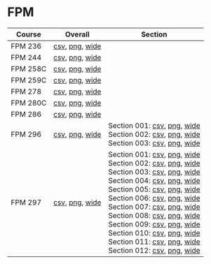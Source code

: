 # FPM

| Course | Overall | Section |
| ------ | ------- | ------- |
| FPM 236 | [csv](https://github.com/UCSD-Historical-Enrollment-Data/2024Spring/blob/main/overall/FPM%20236.csv), [png](https://raw.githubusercontent.com/UCSD-Historical-Enrollment-Data/2024Spring/main/plot_overall/FPM%20236.png), [wide](https://raw.githubusercontent.com/UCSD-Historical-Enrollment-Data/2024Spring/main/plot_overall_wide/FPM%20236.png) |  |
| FPM 244 | [csv](https://github.com/UCSD-Historical-Enrollment-Data/2024Spring/blob/main/overall/FPM%20244.csv), [png](https://raw.githubusercontent.com/UCSD-Historical-Enrollment-Data/2024Spring/main/plot_overall/FPM%20244.png), [wide](https://raw.githubusercontent.com/UCSD-Historical-Enrollment-Data/2024Spring/main/plot_overall_wide/FPM%20244.png) |  |
| FPM 258C | [csv](https://github.com/UCSD-Historical-Enrollment-Data/2024Spring/blob/main/overall/FPM%20258C.csv), [png](https://raw.githubusercontent.com/UCSD-Historical-Enrollment-Data/2024Spring/main/plot_overall/FPM%20258C.png), [wide](https://raw.githubusercontent.com/UCSD-Historical-Enrollment-Data/2024Spring/main/plot_overall_wide/FPM%20258C.png) |  |
| FPM 259C | [csv](https://github.com/UCSD-Historical-Enrollment-Data/2024Spring/blob/main/overall/FPM%20259C.csv), [png](https://raw.githubusercontent.com/UCSD-Historical-Enrollment-Data/2024Spring/main/plot_overall/FPM%20259C.png), [wide](https://raw.githubusercontent.com/UCSD-Historical-Enrollment-Data/2024Spring/main/plot_overall_wide/FPM%20259C.png) |  |
| FPM 278 | [csv](https://github.com/UCSD-Historical-Enrollment-Data/2024Spring/blob/main/overall/FPM%20278.csv), [png](https://raw.githubusercontent.com/UCSD-Historical-Enrollment-Data/2024Spring/main/plot_overall/FPM%20278.png), [wide](https://raw.githubusercontent.com/UCSD-Historical-Enrollment-Data/2024Spring/main/plot_overall_wide/FPM%20278.png) |  |
| FPM 280C | [csv](https://github.com/UCSD-Historical-Enrollment-Data/2024Spring/blob/main/overall/FPM%20280C.csv), [png](https://raw.githubusercontent.com/UCSD-Historical-Enrollment-Data/2024Spring/main/plot_overall/FPM%20280C.png), [wide](https://raw.githubusercontent.com/UCSD-Historical-Enrollment-Data/2024Spring/main/plot_overall_wide/FPM%20280C.png) |  |
| FPM 286 | [csv](https://github.com/UCSD-Historical-Enrollment-Data/2024Spring/blob/main/overall/FPM%20286.csv), [png](https://raw.githubusercontent.com/UCSD-Historical-Enrollment-Data/2024Spring/main/plot_overall/FPM%20286.png), [wide](https://raw.githubusercontent.com/UCSD-Historical-Enrollment-Data/2024Spring/main/plot_overall_wide/FPM%20286.png) |  |
| FPM 296 | [csv](https://github.com/UCSD-Historical-Enrollment-Data/2024Spring/blob/main/overall/FPM%20296.csv), [png](https://raw.githubusercontent.com/UCSD-Historical-Enrollment-Data/2024Spring/main/plot_overall/FPM%20296.png), [wide](https://raw.githubusercontent.com/UCSD-Historical-Enrollment-Data/2024Spring/main/plot_overall_wide/FPM%20296.png) | Section 001: [csv](https://github.com/UCSD-Historical-Enrollment-Data/2024Spring/blob/main/section/FPM%20296_001.csv), [png](https://raw.githubusercontent.com/UCSD-Historical-Enrollment-Data/2024Spring/main/plot_section/FPM%20296_001.png), [wide](https://raw.githubusercontent.com/UCSD-Historical-Enrollment-Data/2024Spring/main/plot_section_wide/FPM%20296_001.png)<br>Section 002: [csv](https://github.com/UCSD-Historical-Enrollment-Data/2024Spring/blob/main/section/FPM%20296_002.csv), [png](https://raw.githubusercontent.com/UCSD-Historical-Enrollment-Data/2024Spring/main/plot_section/FPM%20296_002.png), [wide](https://raw.githubusercontent.com/UCSD-Historical-Enrollment-Data/2024Spring/main/plot_section_wide/FPM%20296_002.png)<br>Section 003: [csv](https://github.com/UCSD-Historical-Enrollment-Data/2024Spring/blob/main/section/FPM%20296_003.csv), [png](https://raw.githubusercontent.com/UCSD-Historical-Enrollment-Data/2024Spring/main/plot_section/FPM%20296_003.png), [wide](https://raw.githubusercontent.com/UCSD-Historical-Enrollment-Data/2024Spring/main/plot_section_wide/FPM%20296_003.png) |
| FPM 297 | [csv](https://github.com/UCSD-Historical-Enrollment-Data/2024Spring/blob/main/overall/FPM%20297.csv), [png](https://raw.githubusercontent.com/UCSD-Historical-Enrollment-Data/2024Spring/main/plot_overall/FPM%20297.png), [wide](https://raw.githubusercontent.com/UCSD-Historical-Enrollment-Data/2024Spring/main/plot_overall_wide/FPM%20297.png) | Section 001: [csv](https://github.com/UCSD-Historical-Enrollment-Data/2024Spring/blob/main/section/FPM%20297_001.csv), [png](https://raw.githubusercontent.com/UCSD-Historical-Enrollment-Data/2024Spring/main/plot_section/FPM%20297_001.png), [wide](https://raw.githubusercontent.com/UCSD-Historical-Enrollment-Data/2024Spring/main/plot_section_wide/FPM%20297_001.png)<br>Section 002: [csv](https://github.com/UCSD-Historical-Enrollment-Data/2024Spring/blob/main/section/FPM%20297_002.csv), [png](https://raw.githubusercontent.com/UCSD-Historical-Enrollment-Data/2024Spring/main/plot_section/FPM%20297_002.png), [wide](https://raw.githubusercontent.com/UCSD-Historical-Enrollment-Data/2024Spring/main/plot_section_wide/FPM%20297_002.png)<br>Section 003: [csv](https://github.com/UCSD-Historical-Enrollment-Data/2024Spring/blob/main/section/FPM%20297_003.csv), [png](https://raw.githubusercontent.com/UCSD-Historical-Enrollment-Data/2024Spring/main/plot_section/FPM%20297_003.png), [wide](https://raw.githubusercontent.com/UCSD-Historical-Enrollment-Data/2024Spring/main/plot_section_wide/FPM%20297_003.png)<br>Section 004: [csv](https://github.com/UCSD-Historical-Enrollment-Data/2024Spring/blob/main/section/FPM%20297_004.csv), [png](https://raw.githubusercontent.com/UCSD-Historical-Enrollment-Data/2024Spring/main/plot_section/FPM%20297_004.png), [wide](https://raw.githubusercontent.com/UCSD-Historical-Enrollment-Data/2024Spring/main/plot_section_wide/FPM%20297_004.png)<br>Section 005: [csv](https://github.com/UCSD-Historical-Enrollment-Data/2024Spring/blob/main/section/FPM%20297_005.csv), [png](https://raw.githubusercontent.com/UCSD-Historical-Enrollment-Data/2024Spring/main/plot_section/FPM%20297_005.png), [wide](https://raw.githubusercontent.com/UCSD-Historical-Enrollment-Data/2024Spring/main/plot_section_wide/FPM%20297_005.png)<br>Section 006: [csv](https://github.com/UCSD-Historical-Enrollment-Data/2024Spring/blob/main/section/FPM%20297_006.csv), [png](https://raw.githubusercontent.com/UCSD-Historical-Enrollment-Data/2024Spring/main/plot_section/FPM%20297_006.png), [wide](https://raw.githubusercontent.com/UCSD-Historical-Enrollment-Data/2024Spring/main/plot_section_wide/FPM%20297_006.png)<br>Section 007: [csv](https://github.com/UCSD-Historical-Enrollment-Data/2024Spring/blob/main/section/FPM%20297_007.csv), [png](https://raw.githubusercontent.com/UCSD-Historical-Enrollment-Data/2024Spring/main/plot_section/FPM%20297_007.png), [wide](https://raw.githubusercontent.com/UCSD-Historical-Enrollment-Data/2024Spring/main/plot_section_wide/FPM%20297_007.png)<br>Section 008: [csv](https://github.com/UCSD-Historical-Enrollment-Data/2024Spring/blob/main/section/FPM%20297_008.csv), [png](https://raw.githubusercontent.com/UCSD-Historical-Enrollment-Data/2024Spring/main/plot_section/FPM%20297_008.png), [wide](https://raw.githubusercontent.com/UCSD-Historical-Enrollment-Data/2024Spring/main/plot_section_wide/FPM%20297_008.png)<br>Section 009: [csv](https://github.com/UCSD-Historical-Enrollment-Data/2024Spring/blob/main/section/FPM%20297_009.csv), [png](https://raw.githubusercontent.com/UCSD-Historical-Enrollment-Data/2024Spring/main/plot_section/FPM%20297_009.png), [wide](https://raw.githubusercontent.com/UCSD-Historical-Enrollment-Data/2024Spring/main/plot_section_wide/FPM%20297_009.png)<br>Section 010: [csv](https://github.com/UCSD-Historical-Enrollment-Data/2024Spring/blob/main/section/FPM%20297_010.csv), [png](https://raw.githubusercontent.com/UCSD-Historical-Enrollment-Data/2024Spring/main/plot_section/FPM%20297_010.png), [wide](https://raw.githubusercontent.com/UCSD-Historical-Enrollment-Data/2024Spring/main/plot_section_wide/FPM%20297_010.png)<br>Section 011: [csv](https://github.com/UCSD-Historical-Enrollment-Data/2024Spring/blob/main/section/FPM%20297_011.csv), [png](https://raw.githubusercontent.com/UCSD-Historical-Enrollment-Data/2024Spring/main/plot_section/FPM%20297_011.png), [wide](https://raw.githubusercontent.com/UCSD-Historical-Enrollment-Data/2024Spring/main/plot_section_wide/FPM%20297_011.png)<br>Section 012: [csv](https://github.com/UCSD-Historical-Enrollment-Data/2024Spring/blob/main/section/FPM%20297_012.csv), [png](https://raw.githubusercontent.com/UCSD-Historical-Enrollment-Data/2024Spring/main/plot_section/FPM%20297_012.png), [wide](https://raw.githubusercontent.com/UCSD-Historical-Enrollment-Data/2024Spring/main/plot_section_wide/FPM%20297_012.png) |
